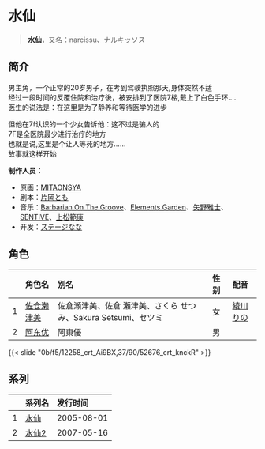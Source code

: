 # 水仙


> <u>**[水仙](https://bgm.tv/subject/1167)**</u>，又名：narcissu、ナルキッソス

## 简介

男主角，一个正常的20岁男子，在考到驾驶执照那天,身体突然不适  
经过一段时间的反覆住院和治疗後，被安排到了医院7楼,戴上了白色手环....  
医生的说法是：在这里是为了静养和等待医学的进步  

但他在7f认识的一个少女告诉他：这不过是骗人的  
7F是全医院最少进行治疗的地方  
也就是说,这里是个让人等死的地方......  
故事就这样开始

**制作人员：**
- 原画：[MITAONSYA](https://bgm.tv/person/41160)
- 剧本：[片岡とも](https://bgm.tv/person/5756)
- 音乐：[Barbarian On The Groove](https://bgm.tv/person/5998)、[Elements Garden](https://bgm.tv/person/3619)、[矢野雅士](https://bgm.tv/person/37127)、[SENTIVE](https://bgm.tv/person/11443)、[上松範康](https://bgm.tv/person/3064)
- 开发：[ステージなな](https://bgm.tv/person/36211)

## 角色

|     |   角色名   |   别名  | 性别 |  配音  |
|:--- |:------  |:----      |:---  |:--   |
| 1 | [佐仓濑津美](https://bgm.tv/character/12258) | 佐倉瀬津美、佐倉 瀬津美、さくら せつみ、Sakura Setsumi、セツミ | 女 | [綾川りの](https://bgm.tv/person/6323) |
| 2 | [阿东优](https://bgm.tv/character/52676) | 阿東優 | 男 |  |

{{< slide "0b/f5/12258_crt_Ai9BX,37/90/52676_crt_knckR" >}}

## 系列

|     |   系列名   |   发行时间  |
|:---   |:------  |:----      |
| 1 | [水仙](http://bgm.tv/subject/1167) | 2005-08-01 |
| 2 | [水仙2](http://bgm.tv/subject/1168) | 2007-05-16 |

<!--

## 配乐

{{< media ""
""
"music">}}

## MAD

{{< media auto="mad/narcissu" >}}

-->



